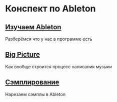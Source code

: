 # Конспект по Ableton

## [Изучаем Ableton](./01-intro.md)

Разберёмся что у нас в программе есть

## [Big Picture](./02-theory.md)

Как вообще строится процесс написания музыки

## [Сэмплирование](./03-sampling.md)

Нарезаем сэмплы в Ableton